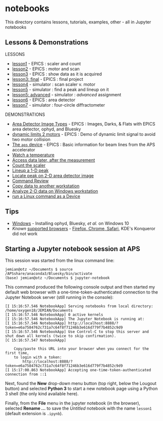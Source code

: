 # notebooks

This directory contains lessons, tutorials, examples, other - all in Jupyter notebooks

## Lessons & Demonstrations

LESSONS

* [lesson1](https://nbviewer.jupyter.org/github/BCDA-APS/use_bluesky/blob/main/lessons/lesson1.ipynb) - EPICS : scaler and count
* [lesson2](https://nbviewer.jupyter.org/github/BCDA-APS/use_bluesky/blob/main/lessons/lesson2.ipynb) - EPICS : motor and scan
* [lesson3](https://nbviewer.jupyter.org/github/BCDA-APS/use_bluesky/blob/main/lessons/lesson3.ipynb) - EPICS : show data as it is acquired
* [lesson3: final](https://nbviewer.jupyter.org/github/BCDA-APS/use_bluesky/blob/main/lessons/lesson3_final.ipynb) - EPICS : final project
* [lesson4](https://nbviewer.jupyter.org/github/BCDA-APS/use_bluesky/blob/main/lessons/lesson4.ipynb) - simulator : scan scaler v. motor
* [lesson5](https://nbviewer.jupyter.org/github/BCDA-APS/use_bluesky/blob/main/lessons/lesson5.ipynb) - simulator : find a peak and lineup on it
* [lesson5: advanced](https://nbviewer.jupyter.org/github/BCDA-APS/use_bluesky/blob/main/lessons/lesson5_advanced.ipynb) - simulator : *advanced* assignment
* [lesson6](https://nbviewer.jupyter.org/github/BCDA-APS/use_bluesky/blob/main/lessons/lesson6.ipynb) - EPICS : area detector
* [lesson7](https://nbviewer.jupyter.org/github/BCDA-APS/use_bluesky/blob/main/lessons/lesson7.ipynb) - simulator : four-circle diffractometer

DEMONSTRATIONS

* [Area Detector Image Types](sandbox/images_darks_flats.ipynb) - EPICS : Images, Darks, & Flats with EPICS area detector, ophyd, and Bluesky
* [dynamic limits 2 motors](demo_dynamic_limits_2motor.ipynb) - EPICS : Demo of dynamic limit signal to avoid two motor collision
* [The `aps` device](basic_aps_info.ipynb) - EPICS : Basic information for beam lines from the APS accelerator
* [Watch a temperature](https://nbviewer.jupyter.org/github/BCDA-APS/bluesky_instrument_training/blob/main/watch_temperature.ipynb)
* [Access data later, after the measurement](https://nbviewer.jupyter.org/github/BCDA-APS/bluesky_instrument_training/blob/main/after_measurement.ipynb)
* [Count the scaler](https://nbviewer.jupyter.org/github/BCDA-APS/bluesky_instrument_training/blob/main/count_scaler.ipynb)
* [Lineup a 1-D peak](https://nbviewer.jupyter.org/github/BCDA-APS/bluesky_instrument_training/blob/main/lineup_1d_peak.ipynb)
* [Locate peak on 2-D area detector image](https://nbviewer.jupyter.org/github/BCDA-APS/bluesky_instrument_training/blob/main/locate_image_peak.ipynb)
* [Command Review](https://nbviewer.jupyter.org/github/BCDA-APS/bluesky_instrument_training/blob/main/command_review.ipynb)
* [Copy data to another workstation](/resources/example-data/README.md)
* [Analyze 2-D data on Windows workstation](https://nbviewer.jupyter.org/github/BCDA-APS/bluesky_instrument_training/blob/main/resources/example-data/demonstrate.ipynb)
* [run a Linux command as a Device](https://nbviewer.jupyter.org/github/BCDA-APS/use_bluesky/blob/main/lessons/linux_command_as_Device/demo_doodle.ipynb)

## Tips

* [Windows](windows.md) - Installing ophyd, Bluesky, *et al.* on Windows 10
* *Known* [supported browsers](https://github.com/jupyterlab/jupyterlab#prerequisites-and-supported-browsers) - [Firefox, Chrome, Safari](https://jupyterlab.readthedocs.io/en/latest/getting_started/installation.html#supported-browsers), KDE's Konqueror did not work

## Starting a Jupyter notebook session at APS

This session was started from the linux command line:

```
jemian@otz ~/Documents $ source /APSshare/anaconda3/Bluesky/bin/activate
(base) jemian@otz ~/Documents $ jupyter-notebook
```

This command produced the following console output and then started my default web browser with a one-time-token-authenticated connection to the Jupyter Notebook server (still running in the console):

```
[I 15:16:57.546 NotebookApp] Serving notebooks from local directory: /home/oxygen18/JEMIAN/Documents
[I 15:16:57.546 NotebookApp] 0 active kernels
[I 15:16:57.546 NotebookApp] The Jupyter Notebook is running at:
[I 15:16:57.546 NotebookApp] http://localhost:8888/?token=e6a7584762c731a7c64f8f71246b3e616d779f7b4852c9d9
[I 15:16:57.546 NotebookApp] Use Control-C to stop this server and shut down all kernels (twice to skip confirmation).
[C 15:16:57.547 NotebookApp] 

    Copy/paste this URL into your browser when you connect for the first time,
    to login with a token:
        http://localhost:8888/?token=e6a7584762c731a7c64f8f71246b3e616d779f7b4852c9d9
[I 15:17:00.863 NotebookApp] Accepting one-time-token-authenticated connection from ::1
```

Next, found the **New** drop-down menu button (top right, below the Lougout button) and selected **Python 3** to start a new notebook page using a Python 3 shell (the only kind available here).

Finally, from the **File** menu in the jupyter notebook (in the browser), selected **Rename ...** to save the *Untitled* notebook with the name `lesson1` (default extension is `.ipynb`).
